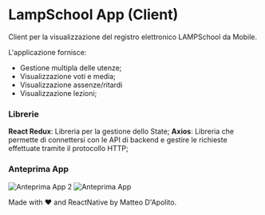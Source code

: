# LampSchool App (Client)
Client per la visualizzazione del registro elettronico LAMPSchool da Mobile.

L'applicazione fornisce:
* Gestione multipla delle utenze;
* Visualizzazione voti e media;
* Visualizzazione assenze/ritardi
* Visualizzazione lezioni;


### Librerie 

**React Redux**: Libreria per la gestione dello State;
**Axios**: Libreria che permette di connettersi con le API di backend e gestire le richieste effettuate tramite il protocollo HTTP;

### Anteprima App

![Anteprima App 2](https://i.ibb.co/pL4QKDj/lampshool-mediakit2.png)
![Anteprima App](https://i.ibb.co/Yp0RS54/lampshool-mediakit.png)


Made with ❤ and ReactNative by Matteo D'Apolito.

